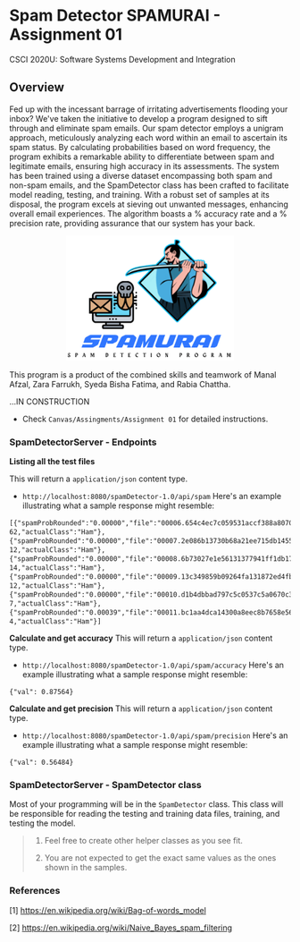 # Spam Detector SPAMURAI - Assignment 01
CSCI 2020U: Software Systems Development and Integration

## Overview
Fed up with the incessant barrage of irritating advertisements flooding your inbox? We've taken the initiative to develop a program designed to sift through and eliminate spam emails. Our spam detector employs a unigram approach, meticulously analyzing each word within an email to ascertain its spam status. By calculating probabilities based on word frequency, the program exhibits a remarkable ability to differentiate between spam and legitimate emails, ensuring high accuracy in its assessments. The system has been trained using a diverse dataset encompassing both spam and non-spam emails, and the SpamDetector class has been crafted to facilitate model reading, testing, and training. With a robust set of samples at its disposal, the program excels at sieving out unwanted messages, enhancing overall email experiences. The algorithm boasts a % accuracy rate and a % precision rate, providing assurance that our system has your back.
<p align="center">
  <img src="SpamDetectorClient/img/spamurai.png" alt="Spamurai Logo" width="300">
</p>

This program is a product of the combined skills and teamwork of Manal Afzal, Zara Farrukh, Syeda Bisha Fatima, and Rabia Chattha.

...IN CONSTRUCTION

- Check `Canvas/Assingments/Assignment 01` for detailed instructions.

### SpamDetectorServer - Endpoints

**Listing all the test files**

This will return a `application/json` content type.
- `http://localhost:8080/spamDetector-1.0/api/spam`
Here's an example illustrating what a sample response might resemble:
```
[{"spamProbRounded":"0.00000","file":"00006.654c4ec7c059531accf388a807064363","spamProbability":5.901245803391957E-62,"actualClass":"Ham"},{"spamProbRounded":"0.00000","file":"00007.2e086b13730b68a21ee715db145522b9","spamProbability":2.800348071907053E-12,"actualClass":"Ham"},{"spamProbRounded":"0.00000","file":"00008.6b73027e1e56131377941ff1db17ff12","spamProbability":8.66861037294167E-14,"actualClass":"Ham"},{"spamProbRounded":"0.00000","file":"00009.13c349859b09264fa131872ed4fb6e4e","spamProbability":6.947265471550557E-12,"actualClass":"Ham"},{"spamProbRounded":"0.00000","file":"00010.d1b4dbbad797c5c0537c5a0670c373fd","spamProbability":1.8814467288977145E-7,"actualClass":"Ham"},{"spamProbRounded":"0.00039","file":"00011.bc1aa4dca14300a8eec8b7658e568f29","spamProbability":3.892844289937937E-4,"actualClass":"Ham"}]
```

**Calculate and get accuracy**
This will return a `application/json` content type.
- `http://localhost:8080/spamDetector-1.0/api/spam/accuracy`
Here's an example illustrating what a sample response might resemble:
```
{"val": 0.87564}
```

**Calculate and get precision**
This will return a `application/json` content type.
- `http://localhost:8080/spamDetector-1.0/api/spam/precision`
Here's an example illustrating what a sample response might resemble:
```
{"val": 0.56484}
```
### SpamDetectorServer - SpamDetector class

Most of your programming will be in the `SpamDetector` class. This class will be responsible for reading the testing and training data files, training, and testing the model.

>1. Feel free to create other helper classes as you see fit.
> 
>2. You are not expected to get the exact same values as the ones shown in the samples.

### References 
[1] https://en.wikipedia.org/wiki/Bag-of-words_model 

[2] https://en.wikipedia.org/wiki/Naive_Bayes_spam_filtering 
